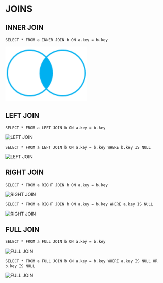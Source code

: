 # JOINS
## INNER JOIN
```pgsql
SELECT * FROM a INNER JOIN b ON a.key = b.key
```
![INNER JOIN](img/inner_join.png "inner join")


## LEFT JOIN
```pgsql
SELECT * FROM a LEFT JOIN b ON a.key = b.key
```
![LEFT JOIN](/img/left_join.png "left join")


```pgsql
SELECT * FROM a LEFT JOIN b ON a.key = b.key WHERE b.key IS NULL
```
![LEFT JOIN](/img/left_join_where_is_null.png "left join where is null")


## RIGHT JOIN
```pgsql
SELECT * FROM a RIGHT JOIN b ON a.key = b.key
```
![RIGHT JOIN](/img/right_join.png "right join")


```pgsql
SELECT * FROM a RIGHT JOIN b ON a.key = b.key WHERE a.key IS NULL
```
![RIGHT JOIN](/img/right_join_where_is_null.png "right join where is null")

## FULL JOIN
```pgsql
SELECT * FROM a FULL JOIN b ON a.key = b.key
```
![FULL JOIN](DDLyDML/img/full_join.png "full join")

```pgsql
SELECT * FROM a FULL JOIN b ON a.key = b.key WHERE a.key IS NULL OR b.key IS NULL
```
![FULL JOIN](/img/full_join_where_is_null.png "full join where is null")
